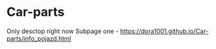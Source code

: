 # Car-parts

Only desctop right now
Subpage one - https://dora1001.github.io/Car-parts/info_pojazd.html